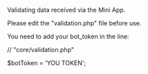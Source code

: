 Validating data received via the Mini App.

Please edit the "validation.php" file before use.

You need to add your bot_token in the line:

// "core/validation.php"

$botToken = 'YOU TOKEN';
